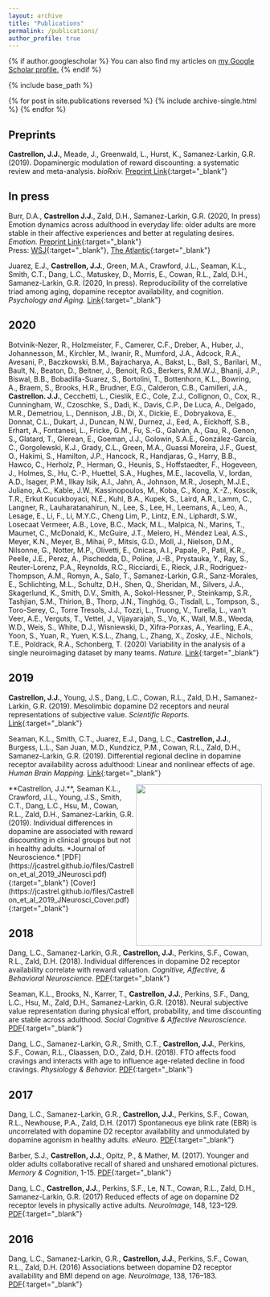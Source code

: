 ```yaml
---
layout: archive
title: "Publications"
permalink: /publications/
author_profile: true
---
```


{% if author.googlescholar %}
  You can also find my articles on <u><a href="{{author.googlescholar}}">my Google Scholar profile</a>.</u>
{% endif %}

{% include base_path %}

{% for post in site.publications reversed %}
  {% include archive-single.html %}
{% endfor %}


## Preprints
**Castrellon, J.J.**, Meade, J., Greenwald, L., Hurst, K., Samanez-Larkin, G.R. (2019). Dopaminergic modulation of reward discounting: a systematic review and meta-analysis. *bioRxiv.* [Preprint Link](https://www.biorxiv.org/content/10.1101/2020.04.03.024364v1){:target="_blank"}
<div class='altmetric-embed' data-doi="10.1101/2020.04.03.024364"></div>


## In press
Burr, D.A., **Castrellon J.J.**, Zald, D.H., Samanez-Larkin, G.R. (2020, In press) Emotion dynamics across adulthood in everyday life: older adults are more stable in their affective experiences and better at regulating desires. *Emotion.* [Preprint Link](https://psyarxiv.com/a3ku2/){:target="_blank"}  
Press: [WSJ](https://www.wsj.com/articles/the-emotional-benefits-of-getting-older-11587652302){:target="_blank"}, [The Atlantic](https://www.theatlantic.com/ideas/archive/2020/03/weekend-bernies-theory-presidency/607489/){:target="_blank"}
<div class='altmetric-embed' data-doi="10.1037/emo0000734"></div>

Juarez, E.J., **Castrellon, J.J.**, Green, M.A., Crawford, J.L., Seaman, K.L., Smith, C.T., Dang, L.C., Matuskey, D., Morris, E., Cowan, R.L., Zald, D.H., Samanez-Larkin, G.R. (2020, In press). Reproducibility of the correlative triad among aging, dopamine receptor availability, and cognition. *Psychology and Aging.* [Link](https://psycnet.apa.org/record/2019-59382-001){:target="_blank"} 
<div class='altmetric-embed' data-doi="10.1037/pag0000403"></div>

## 2020
Botvinik-Nezer, R., Holzmeister, F., Camerer, C.F., Dreber, A., Huber, J., Johannesson, M., Kirchler, M., Iwanir, R., Mumford, J.A., Adcock, R.A., Avesani, P., Baczkowski, B.M., Bajracharya, A., Bakst, L., Ball, S., Barilari, M., Bault, N., Beaton, D., Beitner, J., Benoit, R.G., Berkers, R.M.W.J., Bhanji, J.P., Biswal, B.B., Bobadilla-Suarez, S., Bortolini, T., Bottenhorn, K.L., Bowring, A., Braem, S., Brooks, H.R., Brudner, E.G., Calderon, C.B., Camilleri, J.A., **Castrellon. J.J.**, Cecchetti, L., Cieslik, E.C., Cole, Z.J., Collignon, O., Cox, R., Cunningham, W., Czoschke, S., Dadi, K., Davis, C.P., De Luca, A., Delgado, M.R., Demetriou, L., Dennison, J.B., Di, X., Dickie, E., Dobryakova, E., Donnat, C.L., Dukart, J., Duncan, N.W., Durnez, J., Eed, A., Eickhoff, S.B., Erhart, A., Fontanesi, L., Fricke, G.M., Fu, S.-G., Galván, A., Gau, R., Genon, S., Glatard, T., Glerean, E., Goeman, J.J., Golowin, S.A.E., González-García, C., Gorgolewski, K.J., Grady, C.L., Green, M.A., Guassi Moreira, J.F., Guest, O., Hakimi, S., Hamilton, J.P., Hancock, R., Handjaras, G., Harry, B.B., Hawco, C., Herholz, P., Herman, G., Heunis, S., Hoffstaedter, F., Hogeveen, J., Holmes, S., Hu, C.-P., Huettel, S.A., Hughes, M.E., Iacovella, V., Iordan, A.D., Isager, P.M., Ilkay Isik, A.I., Jahn, A., Johnson, M.R., Joseph, M.J.E., Juliano, A.C., Kable, J.W., Kassinopoulos, M., Koba, C., Kong, X.-Z., Koscik, T.R., Erkut Kucukboyaci, N.E., Kuhl, B.A., Kupek, S., Laird, A.R., Lamm, C., Langner, R., Lauharatanahirun, N., Lee, S., Lee, H., Leemans, A., Leo, A., Lesage, E., Li, F., Li, M.Y.C., Cheng Lim, P., Lintz, E.N., Liphardt, S.W., Losecaat Vermeer, A.B., Love, B.C., Mack, M.L., Malpica, N., Marins, T., Maumet, C., McDonald, K., McGuire, J.T., Melero, H., Méndez Leal, A.S., Meyer, K.N., Meyer, B., Mihai, P., Mitsis, G.D., Moll, J., Nielson, D.M., Nilsonne, G., Notter, M.P., Olivetti, E., Onicas, A.I., Papale, P., Patil, K.R., Peelle, J.E., Perez, A., Pischedda, D., Poline, J.-B., Prystauka, Y., Ray, S., Reuter-Lorenz, P.A., Reynolds, R.C., Ricciardi, E., Rieck, J.R., Rodriguez-Thompson, A.M., Romyn, A., Salo, T., Samanez-Larkin, G.R., Sanz-Morales, E., Schlichting, M.L., Schultz, D.H., Shen, Q., Sheridan, M., Silvers, J.A., Skagerlund, K., Smith, D.V., Smith, A., Sokol-Hessner, P., Steinkamp, S.R., Tashjian, S.M., Thirion, B., Thorp, J.N., Tinghög, G., Tisdall, L., Tompson, S., Toro-Serey, C., Torre Tresols, J.J., Tozzi, L., Truong, V., Turella, L., van't Veer, A.E., Verguts, T., Vettel, J., Vijayarajah, S., Vo, K., Wall, M.B., Weeda, W.D., Weis, S., White, D.J., Wisniewski, D., Xifra-Porxas, A., Yearling, E.A., Yoon, S., Yuan, R., Yuen, K.S.L., Zhang, L., Zhang, X., Zosky, J.E., Nichols, T.E., Poldrack, R.A., Schonberg, T. (2020) Variability in the analysis of a single neuroimaging dataset by many teams. *Nature.* [Link](https://www.nature.com/articles/s41586-020-2314-9){:target="_blank"} 
<div class='altmetric-embed' data-doi="10.1038/s41586-020-2314-9"></div>

## 2019
**Castrellon, J.J.**, Young, J.S., Dang, L.C., Cowan, R.L., Zald, D.H., Samanez-Larkin, G.R. (2019). Mesolimbic dopamine D2 receptors and neural representations of subjective value. *Scientific Reports.* [Link](https://www.nature.com/articles/s41598-019-56858-1){:target="_blank"} 
<div class='altmetric-embed' data-doi="10.1038/s41598-019-56858-1"></div>

Seaman, K.L., Smith, C.T., Juarez, E.J., Dang, L.C., **Castrellon, J.J.**, Burgess, L.L., San Juan, M.D., Kundzicz, P.M., Cowan, R.L., Zald, D.H., Samanez-Larkin, G.R. (2019). Differential regional decline in dopamine receptor availability across adulthood: Linear and nonlinear effects of age. *Human Brain Mapping.* [Link](https://onlinelibrary.wiley.com/doi/10.1002/hbm.24585){:target="_blank"} 
<div class='altmetric-embed' data-doi="10.1002/hbm.24585"></div>

<img align="right" width="250" height="321" src="https://jcastrel.github.io/files/Castrellon_et_al_2019_JNeurosci_Cover.jpg">
**Castrellon, J.J.**, Seaman K.L., Crawford, J.L., Young, J.S., Smith, C.T., Dang, L.C., Hsu, M., Cowan, R.L., Zald, D.H., Samanez-Larkin, G.R. (2019). Individual differences in dopamine are associated with reward discounting in clinical groups but not in healthy adults. *Journal of Neuroscience.* [PDF](https://jcastrel.github.io/files/Castrellon_et_al_2019_JNeurosci.pdf){:target="_blank"} [Cover](https://jcastrel.github.io/files/Castrellon_et_al_2019_JNeurosci_Cover.pdf){:target="_blank"} 
<div class='altmetric-embed' data-doi="10.1523/JNEUROSCI.1984-18.2018"></div>

## 2018
Dang, L.C., Samanez-Larkin, G.R., **Castrellon, J.J.**, Perkins, S.F., Cowan, R.L., Zald, D.H. (2018). Individual differences in dopamine D2 receptor availability correlate with reward valuation. *Cognitive, Affective, & Behavioral Neuroscience.* [PDF](https://jcastrel.github.io/files/Dang_et_al_2018_CABN.pdf){:target="_blank"}
<div class='altmetric-embed' data-doi="10.3758/s13415-018-0601-9"></div>

Seaman, K.L., Brooks, N., Karrer, T., **Castrellon, J.J.**, Perkins, S.F., Dang, L.C., Hsu, M., Zald, D.H., Samanez-Larkin, G.R. (2018). Neural subjective value representation during physical effort, probability, and time discounting are stable across adulthood. *Social Cognitive & Affective Neuroscience.* [PDF](https://jcastrel.github.io/files/Seaman_et_al_2018_SCAN.pdf){:target="_blank"}
<div class='altmetric-embed' data-doi="10.1093/scan/nsy021"></div>

Dang, L.C., Samanez-Larkin, G.R., Smith, C.T., **Castrellon, J.J.**, Perkins, S.F., Cowan, R.L., Claassen, D.O., Zald, D.H. (2018). FTO affects food cravings and interacts with age to influence age-related decline in food cravings. *Physiology & Behavior.* [PDF](https://jcastrel.github.io/files/Dang_et_al_2017_PB.pdf){:target="_blank"}

## 2017
Dang, L.C., Samanez-Larkin, G.R., **Castrellon, J.J.**, Perkins, S.F., Cowan, R.L., Newhouse, P.A., Zald, D.H. (2017) Spontaneous eye blink rate (EBR) is uncorrelated with dopamine D2 receptor availability and unmodulated by dopamine agonism in healthy adults. *eNeuro.* [PDF](https://jcastrel.github.io/files/Dang_et_al_2017_eNeuro.pdf){:target="_blank"}

Barber, S.J., **Castrellon, J.J.**, Opitz, P., & Mather, M. (2017). Younger and older adults collaborative recall of shared and unshared emotional pictures. *Memory & Cognition*, 1-15. [PDF](https://jcastrel.github.io/files/Barber_et_al_2017_MemCog.pdf){:target="_blank"}

Dang, L.C., **Castrellon, J.J.**, Perkins, S.F., Le, N.T., Cowan, R.L., Zald, D.H., Samanez-Larkin, G.R. (2017) Reduced effects of age on dopamine D2 receptor levels in physically active adults. *NeuroImage*, 148, 123–129. [PDF](https://jcastrel.github.io/files/Dang_et_al_2017_NI.pdf){:target="_blank"}

## 2016
Dang, L.C., Samanez-Larkin, G.R., **Castrellon, J.J.**, Perkins, S.F., Cowan, R.L., Zald, D.H. (2016) Associations between dopamine D2 receptor availability and BMI depend on age. *NeuroImage*,  138, 176–183. [PDF](https://jcastrel.github.io/files/Dang_et_al_2016_NI.pdf){:target="_blank"}

